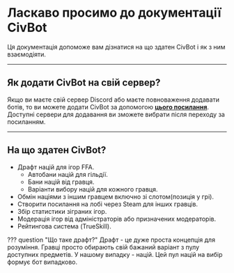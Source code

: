# Ласкаво просимо до документації CivBot

Ця документація допоможе вам дізнатися на що здатен CivBot і як з ним взаємодіяти.

---

## Як додати CivBot на свій сервер?

Якщо ви маєте свій сервер Discord або маєте повноваження додавати ботів, то ви можете додати CivBot за допомогою 
**[цього посилання](https://discord.com/api/oauth2/authorize?client_id=1009788964460310558&permissions=328565386240&scope=bot%20applications.commands)**.
<br />Доступні сервери для додавання ви зможете вибрати після переходу за посиланням.

---

## На що здатен CivBot?

- Драфт націй для ігор FFA.
    - Автобани націй для гільдії.
    - Бани націй від гравця.
    - Варіанти вибору націй для кожного гравця.
- Обмін націями з іншим гравцем включно зі слотом(позиція у грі).
- Створити посилання на лобі через Steam для інших гравців.
- Збір статистики зіграних ігор.
- Модерація ігор від адміністраторів або призначених модераторів.
- Рейтингова система (TrueSkill).

??? question "Що таке драфт?"
    Драфт - це дуже проста концепція для розуміння. Гравці просто обирають свій бажаний варіант з пулу доступних предметів. У нашому випадку - націй. Цей пул націй на вибір формує бот випадково.